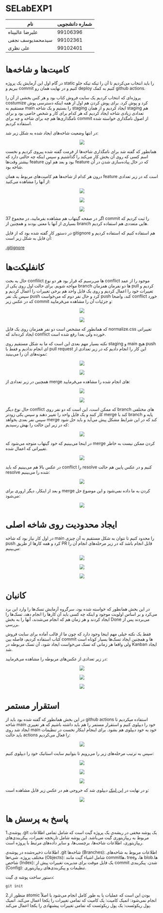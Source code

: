 # SELabEXP1
| نام          | شماره دانشجویی|
| ------------- | ------------- |
| علیرضا عالیپناه                  | 99106396      |
| سیدمحمدیوسف نجفی      | 99102361      |
| علی نظری                        | 99102401      |

# کامیت‌ها و شاخه‌ها
در گام اول این آزمایش یک پروژه
static 
را باید انتخاب می‌کردیم تا آن را تیکه تیکه جلو ببریم و 
commit 
کنیم و در نهایت همان رو 
deploy 
کنیم به کمک
github actions.

پروژه‌ای که انتخاب کردیم یک سایت فروش کتاب بود و هر کس بخشی از آن را 
costumize 
کرد و پوش کرد. برای پوش کردن هم اول از همه اینکه دسترسی پوش مستقیم به 
main 
را بستیم و یک شاخه
staging 
ایجاد کردیم و از همان 
staging 
هم تعدادی زیادی شاخه ایجاد کردیم که هر کدام برای کار و شخص خاصی بود و برای نامگذاری‌ها هم چه برای شاخه و چه برای 
commit
از اصول نامگذاری خواسته شده استفاده کردیم.

در انتها وضعیت شاخه‌های ایجاد شده به شکل زیر شد:

<p align="center">
  <img src="./report_images/branches.png" />
</p>

همانطور که گفته شد برای نامگذاری شاخه‌ها از فرمت گفته شده پیروی کردیم و نخست اسم کسی که روی آن بخش کار می‌کند را گذاشتیم و سپس اینکه 
چه حالتی دارد که بیشتر وقت‌ها 
feature 
بود و بعد هم اون 
feature
که در حال پیاده‌سازی شدن در آن شاخه بود.

درون هر کدام از شاخه‌ها هم کامیت‌های مربوط به همان 
feature
است که در زیر تعدادی از آنها را مشاهده می‌کنید:

<p align="center">
  <img src="./report_images/commits1.png" />
</p>

<p align="center">
  <img src="./report_images/commits2.png" />
</p>

<p align="center">
  <img src="./report_images/commits3.png" />
</p>

اگر در صفحه گیتهاب هم مشاهده بفرمایید، در مجموع 37 
commit 
را ثبت کردیم که بسیاری از آنها با معنی بودند و همچنین از 
branch
هایی متعددی هم استفاده کردیم.

در دستور کار گفته شده بود که از فایل
gitignore
هم استفاده کنیم که استفاده کردیم و آن فایل به شکل زیر است:

[.gitignore](.gitignore)

# کانفلیکت‌ها
حال به بحث 
confilict
ها می‌رسیم که قرار بود هر دو نوع 
conflict
موجود را از عمد مواجه شویم. برای حالت اول روی یکی از 
branch
ها دو نفرمان همزمان 
pull 
کردیم و تغییرات خود را اعمال کردیم و روی یک فایل واحد هم برخی تغییرات را اعمال کردیم و سپس یک نفر
push
کرد و حال نفر دوم که می‌خواست 
push 
کند، واضحا 
conflict 
خورد که در عکس زیر 
commit
و جزئیات آن را مشاهده می‌فرمایید:

<p align="center">
  <img src="./report_images/conflict1-1.png" />
</p>

<p align="center">
  <img src="./report_images/conflict1-2.png" />
</p>

که همانطور که مشخص است دو نفر همزمان روی یک فایل
normalize.css
تغییراتی ایجاد کرده‌اند که 
conflict
خورده ولی بعدا رفع شده است.

نکته بسیار مهم بعدی این است که ما به شکل مستقیم روی 
staging
و 
main 
هیچ 
push
ای انجام ندادیم و فقط با 
pull request
این کار را انجام دادیم که در زیر تعدادی از نمونه‌های آن را می‌بینید:

<p align="center">
  <img src="./report_images/pr1.png" />
</p>

<p align="center">
  <img src="./report_images/pr2.png" />
</p>

همچنین در زیر تعدادی از 
merge
های انجام شده را مشاهده می‌فرمایید:

<p align="center">
  <img src="./report_images/merge1.jpg" />
</p>

<p align="center">
  <img src="./report_images/merge2.jpg" />
</p>

حال نوع دیگر 
conflict
که ممکن است، این است که دو نفر روی 
branch
های مختلفی کار کنند و یک فایل واحد را تغییر دهند و سپس یکی زودتر 
merge
کند با 
branch
پایه و سپس نفر بعدی بخواهد 
merge 
کند که در این شرایط مشکل پیش می‌آید و باید حل شود که در زیر این حالت را بهش رسیدیم:

<p align="center">
  <img src="./report_images/conflict2-1.jpg" />
</p>

در اینجا می‌بینیم که خود گیتهاب متوجه می‌شود که 
merge 
کردن ممکن نیست به خاطر تغییراتی که اعمال شده. 

<p align="center">
  <img src="./report_images/conflict2-2.jpg" />
</p>

در عکس بالا هم می‌بینیم که باید 
conflict 
را 
resolve 
کنیم و در عکس پایین هم حالت 
resolve
شده را می‌بینیم:

<p align="center">
  <img src="./report_images/conflict2-3.jpg" />
</p>

و بعد از اینکار، دیگر اروری برای
merge 
کردن به ما داده نمی‌شود و این موضوع حل می‌شود:

<p align="center">
  <img src="./report_images/conflict2-4.jpg" />
</p>

# ایجاد محدودیت روی شاخه اصلی
در اول کار نیاز بود که شاخه 
main 
را محدود کنیم تا نتوان به شکل مستقیم به آن چیزی 
push
کرد و همه کارها از طریق 
PR 
قابل انجام باشد که در زیر مرحله‌های انجام آن را می‌بینیم:

<p align="center">
  <img src="./report_images/restriction1.jpg" />
</p>

<p align="center">
  <img src="./report_images/restriction2.jpg" />
</p>

<p align="center">
  <img src="./report_images/restriction3.jpg" />
</p>

# کانبان
در این بخش همانطور که خواسته شده بود، سرگروه آزمایش تسک‌ها را وارد این برد می‌کرد و بر اساس اولویت موجود و اینکه 
چه کسی باید آن کارها را انجام دهد، تسک‌ها را ایجاد کردند و هر زمان هم که انجام می‌شدند، آنها را به بخش 
Done 
می‌بردند پس از بررسی.

فقط یک نکته خیلی مهم اینجا وجود دارد که چون ما از قالب آماده برای سایت فروش کتاب استفاده کردیم، فاصله بین
commit
ها و همچنین ایجاد تسک‌ها بسیار کوتاه است ولی واقعا هر زمانی که تسک می‌خواست ایجاد شود، آن تسک مربوطه در 
Kanban
ایجاد شد.

در زیر تعدادی از عکس‌های مربوطه را مشاهده می‌فرمایید:

<p align="center">
  <img src="./report_images/kanban1.png" />
</p>

<p align="center">
  <img src="./report_images/kanban2.png" />
</p>

<p align="center">
  <img src="./report_images/kanban3.png" />
</p>

# استقرار مستمر
در این بخش همانطور که گفته شده بود باید از 
github actions
استفاده میکردیم تا شاخه 
main
خود را دیپلوی کنیم و استقرار مستمر را هم باید داشته باشیم که هر تغییری ایجاد شد روی 
main
خود به خود دیپلوی هم بشود. برای اینجام اینکار نخست در تنظیمات باید حالت
actions
را فعال می‌کردیم:

<p align="center">
  <img src="./report_images/actions1.png" />
</p>

سپس به ترتیب مرحله‌های زیر را می‌رویم تا بتوانیم سایت استاتیک خود را دیپلوی کنیم:

<p align="center">
  <img src="./report_images/actions2.jpg" />
</p>

<p align="center">
  <img src="./report_images/actions3.jpg" />
</p>

<p align="center">
  <img src="./report_images/actions4.jpg" />
</p>

و در نهایت در 
[این لینک](https://nazari02105.github.io/SELabEXP1/)
دیپلوی شد که خروجی هم در عکس زیر قابل مشاهده است:

<p align="center">
  <img src="./report_images/actions5.jpg" />
</p>

# پاسخ به پرسش ها
1.پوشه‌ی .git یک پوشه مخفی در ریشه‌ی یک پروژه گیت است که شامل تمامی اطلاعات مربوط به ریپازیتوری گیت می‌باشد. این پوشه شامل تاریخچه تغییرات، پیکربندی‌های ریپازیتوری، اطلاعات شاخه‌ها، برچسب‌ها، و سایر داده‌های مرتبط با پروژه است.

اطلاعات ذخیره‌شده در پوشه‌ی .git
شاخه‌ها (Branches): اطلاعات مربوط به شاخه‌های مختلف پروژه.
شیء‌ها (Objects): شامل اشیاء گیت مانند commit‌ها، tree‌ها، و blob‌ها.
شاخص (Index): یک فایل موقت برای مدیریت تغییرات پیش از commit شدن.
پیکربندی (Config): تنظیمات و پیکربندی‌های ریپازیتوری.

دستور ساخت پوشه ی گیت:
```
git init
```
<b></b>
2.منظور از atomic بودن این است که عملیات یا به طور کامل انجام می‌شود یا اصلاً انجام نمی‌شود:
<b></b>
اتمیک کامیت: یک کامیت که تمامی تغییرات را یکجا اعمال می‌کند.
<b></b>
اتمیک پول ریکوئست: یک پول ریکوئست که تمامی تغییرات پیشنهادی را یکجا اعمال می‌کند.
<b></b>
